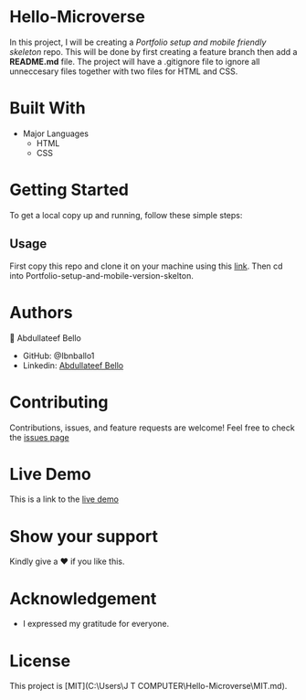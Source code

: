 # Hello-Microverse
In this project, I will be creating a *Portfolio setup and mobile friendly skeleton* repo. This will be done by first creating a feature branch then add a **README.md** file. The project will have a .gitignore file to ignore all unneccesary files together with two files for HTML and CSS.

# Built With
* Major Languages
    - HTML
    - CSS
# Getting Started
To get a local copy up and running, follow these simple steps:
## Usage
First copy this repo and clone it on your machine using this [link](git@github.com:Ibnballo1/Portfolio-setup-and-mobile-version-skeleton.git).
Then cd into Portfolio-setup-and-mobile-version-skelton.

# Authors
:adult: Abdullateef Bello
- GitHub: @Ibnballo1
- Linkedin: [Abdullateef Bello](https://www.linkedin.com/in/abdullateef-bello-1b8006228/)

# Contributing
Contributions, issues, and feature requests are welcome!
Feel free to check the [issues page](https://github.com/Ibnballo1/Portfolio-setup-and-mobile-version-skeleton/issues)

# Live Demo
This is a link to the [live demo](https://ibnballo1.github.io/Portfolio-setup-and-mobile-version-skeleton/) 

# Show your support
Kindly give a :hearts: if you like this.

# Acknowledgement
- I expressed my gratitude for everyone.

# License
This project is [MIT](C:\Users\J T COMPUTER\Hello-Microverse\MIT.md).